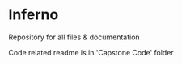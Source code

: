# Inferno
Repository for all files &amp; documentation

Code related readme is in 'Capstone Code' folder